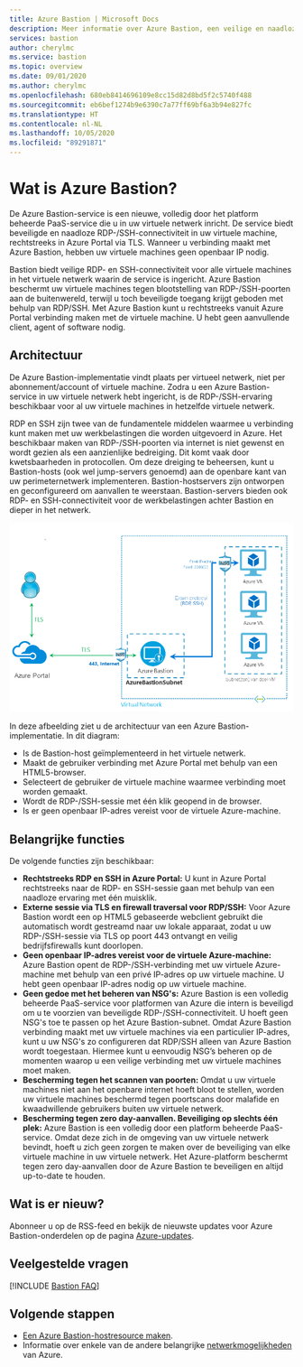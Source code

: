 ```yaml
---
title: Azure Bastion | Microsoft Docs
description: Meer informatie over Azure Bastion, een veilige en naadloze RDP-/SSH-verbinding met uw virtuele machines zonder dat RDP-/SSH-poorten extern beschikbaar worden.
services: bastion
author: cherylmc
ms.service: bastion
ms.topic: overview
ms.date: 09/01/2020
ms.author: cherylmc
ms.openlocfilehash: 680eb8414696109e8cc15d82d8bd5f2c5740f488
ms.sourcegitcommit: eb6bef1274b9e6390c7a77ff69bf6a3b94e827fc
ms.translationtype: HT
ms.contentlocale: nl-NL
ms.lasthandoff: 10/05/2020
ms.locfileid: "89291871"
---
```

# <a name="what-is-azure-bastion"></a>Wat is Azure Bastion?

De Azure Bastion-service is een nieuwe, volledig door het platform beheerde PaaS-service die u in uw virtuele netwerk inricht. De service biedt beveiligde en naadloze RDP-/SSH-connectiviteit in uw virtuele machine, rechtstreeks in Azure Portal via TLS. Wanneer u verbinding maakt met Azure Bastion, hebben uw virtuele machines geen openbaar IP nodig.

Bastion biedt veilige RDP- en SSH-connectiviteit voor alle virtuele machines in het virtuele netwerk waarin de service is ingericht. Azure Bastion beschermt uw virtuele machines tegen blootstelling van RDP-/SSH-poorten aan de buitenwereld, terwijl u toch beveiligde toegang krijgt geboden met behulp van RDP/SSH. Met Azure Bastion kunt u rechtstreeks vanuit Azure Portal verbinding maken met de virtuele machine. U hebt geen aanvullende client, agent of software nodig.

## <a name="architecture"></a>Architectuur

De Azure Bastion-implementatie vindt plaats per virtueel netwerk, niet per abonnement/account of virtuele machine. Zodra u een Azure Bastion-service in uw virtuele netwerk hebt ingericht, is de RDP-/SSH-ervaring beschikbaar voor al uw virtuele machines in hetzelfde virtuele netwerk.

RDP en SSH zijn twee van de fundamentele middelen waarmee u verbinding kunt maken met uw werkbelastingen die worden uitgevoerd in Azure. Het beschikbaar maken van RDP-/SSH-poorten via internet is niet gewenst en wordt gezien als een aanzienlijke bedreiging. Dit komt vaak door kwetsbaarheden in protocollen. Om deze dreiging te beheersen, kunt u Bastion-hosts (ook wel jump-servers genoemd) aan de openbare kant van uw perimeternetwerk implementeren. Bastion-hostservers zijn ontworpen en geconfigureerd om aanvallen te weerstaan. Bastion-servers bieden ook RDP- en SSH-connectiviteit voor de werkbelastingen achter Bastion en dieper in het netwerk.

![Azure Bastion-architectuur](./media/bastion-overview/architecture.png)

In deze afbeelding ziet u de architectuur van een Azure Bastion-implementatie. In dit diagram:

* Is de Bastion-host geïmplementeerd in het virtuele netwerk.
* Maakt de gebruiker verbinding met Azure Portal met behulp van een HTML5-browser.
* Selecteert de gebruiker de virtuele machine waarmee verbinding moet worden gemaakt.
* Wordt de RDP-/SSH-sessie met één klik geopend in de browser.
* Is er geen openbaar IP-adres vereist voor de virtuele Azure-machine.

## <a name="key-features"></a>Belangrijke functies

De volgende functies zijn beschikbaar:

* **Rechtstreeks RDP en SSH in Azure Portal:** U kunt in Azure Portal rechtstreeks naar de RDP- en SSH-sessie gaan met behulp van een naadloze ervaring met één muisklik.
* **Externe sessie via TLS en firewall traversal voor RDP/SSH:** Voor Azure Bastion wordt een op HTML5 gebaseerde webclient gebruikt die automatisch wordt gestreamd naar uw lokale apparaat, zodat u uw RDP-/SSH-sessie via TLS op poort 443 ontvangt en veilig bedrijfsfirewalls kunt doorlopen.
* **Geen openbaar IP-adres vereist voor de virtuele Azure-machine:** Azure Bastion opent de RDP-/SSH-verbinding met uw virtuele Azure-machine met behulp van een privé IP-adres op uw virtuele machine. U hebt geen openbaar IP-adres nodig op uw virtuele machine.
* **Geen gedoe met het beheren van NSG's:** Azure Bastion is een volledig beheerde PaaS-service voor platformen van Azure die intern is beveiligd om u te voorzien van beveiligde RDP-/SSH-connectiviteit. U hoeft geen NSG's toe te passen op het Azure Bastion-subnet. Omdat Azure Bastion verbinding maakt met uw virtuele machines via een particulier IP-adres, kunt u uw NSG's zo configureren dat RDP/SSH alleen van Azure Bastion wordt toegestaan. Hiermee kunt u eenvoudig NSG’s beheren op de momenten waarop u een veilige verbinding met uw virtuele machines moet maken.
* **Bescherming tegen het scannen van poorten:** Omdat u uw virtuele machines niet aan het openbare internet hoeft bloot te stellen, worden uw virtuele machines beschermd tegen poortscans door malafide en kwaadwillende gebruikers buiten uw virtuele netwerk.
* **Bescherming tegen zero day-aanvallen. Beveiliging op slechts één plek:** Azure Bastion is een volledig door een platform beheerde PaaS-service. Omdat deze zich in de omgeving van uw virtuele netwerk bevindt, hoeft u zich geen zorgen te maken over de beveiliging van elke virtuele machine in uw virtuele netwerk. Het Azure-platform beschermt tegen zero day-aanvallen door de Azure Bastion te beveiligen en altijd up-to-date te houden.

## <a name="whats-new"></a><a name="new"></a>Wat is er nieuw?

Abonneer u op de RSS-feed en bekijk de nieuwste updates voor Azure Bastion-onderdelen op de pagina [Azure-updates](https://azure.microsoft.com/updates/?category=networking&query=Azure%20Bastion).

## <a name="faq"></a>Veelgestelde vragen

[!INCLUDE [Bastion FAQ](../../includes/bastion-faq-include.md)]

## <a name="next-steps"></a>Volgende stappen

* [Een Azure Bastion-hostresource maken](bastion-create-host-portal.md).
* Informatie over enkele van de andere belangrijke [netwerkmogelijkheden](../networking/networking-overview.md) van Azure.
